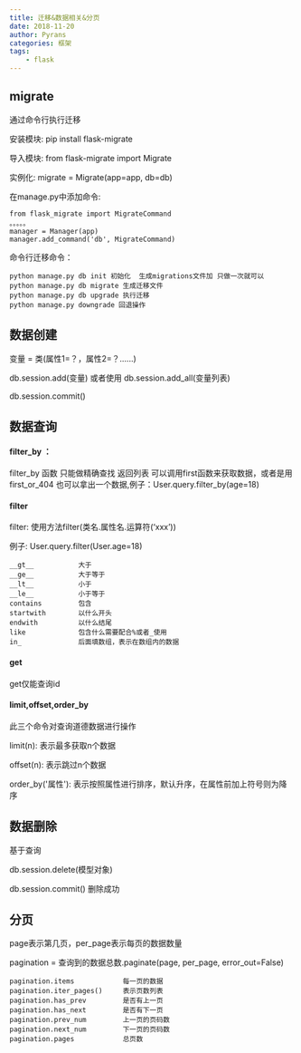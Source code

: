 ```yaml
---
title: 迁移&数据相关&分页
date: 2018-11-20
author: Pyrans
categories: 框架
tags:
    - flask
---
```




## migrate

通过命令行执行迁移

安装模块: pip install flask-migrate

导入模块: from flask-migrate import Migrate

实例化:     migrate = Migrate(app=app, db=db)

在manage.py中添加命令:

~~~
from flask_migrate import MigrateCommand
。。。。。
manager = Manager(app)
manager.add_command('db', MigrateCommand)
~~~

命令行迁移命令：

~~~
python manage.py db init 初始化  生成migrations文件加 只做一次就可以
python manage.py db migrate 生成迁移文件
python manage.py db upgrade 执行迁移
python manage.py downgrade 回退操作
~~~

## 数据创建

变量 = 类(属性1=？，属性2=？......)

db.session.add(变量)   或者使用 db.session.add_all(变量列表)

db.session.commit()

## 数据查询

#### filter_by ：

filter_by 函数 只能做精确查找 返回列表 可以调用first函数来获取数据，或者是用first_or_404 也可以拿出一个数据,例子：User.query.filter_by(age=18)

#### filter

filter: 使用方法filter(类名.属性名.运算符(‘xxx’))

例子: User.query.filter(User.age=18)

~~~
__gt__           大于
__ge__           大于等于
__lt__           小于
__le__           小于等于
contains         包含
startwith        以什么开头
endwith          以什么结尾
like             包含什么需要配合%或者_使用
in_              后面填数组，表示在数组内的数据
~~~

#### get

get仅能查询id

#### limit,offset,order_by

此三个命令对查询道德数据进行操作

limit(n): 表示最多获取n个数据

offset(n): 表示跳过n个数据

order_by('属性'): 表示按照属性进行排序，默认升序，在属性前加上符号则为降序

## 数据删除

基于查询

db.session.delete(模型对象)

db.session.commit() 删除成功

## 分页

page表示第几页，per_page表示每页的数据数量

pagination = 查询到的数据总数.paginate(page, per_page, error_out=False)

~~~
pagination.items            每一页的数据
pagination.iter_pages()     表示页数列表
pagination.has_prev         是否有上一页
pagination.has_next         是否有下一页
pagination.prev_num         上一页的页码数
pagination.next_num         下一页的页码数
pagination.pages            总页数
~~~

